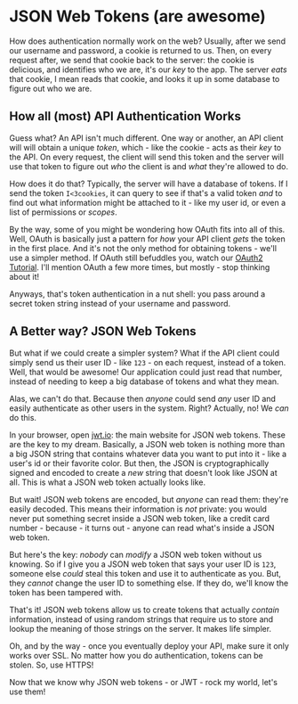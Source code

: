 # JSON Web Tokens (are awesome)

How does authentication normally work on the web? Usually, after we send our
username and password, a cookie is returned to us. Then, on every request after,
we send that cookie back to the server: the cookie is delicious, and identifies who
we are, it's our *key* to the app. The server *eats* that cookie, I mean reads that
cookie, and looks it up in some database to figure out who we are.

## How all (most) API Authentication Works

Guess what? An API isn't much different. One way or another, an API client will
will obtain a unique *token*, which - like the cookie - acts as their *key* to the
API. On every request, the client will send this token and the server will use that
token to figure out *who* the client is and *what* they're allowed to do.

How does it do that? Typically, the server will have a database of tokens. If I send
the token `I<3cookies`, it can query to see if that's a valid token *and* to find out
what information might be attached to it - like my user id, or even a list of permissions
or *scopes*.

By the way, some of you might be wondering how OAuth fits into all of this. Well,
OAuth is basically just a pattern for *how* your API client *gets* the token in
the first place. And it's not the only method for obtaining tokens - we'll use a
simpler method. If OAuth still befuddles you, watch our [OAuth2 Tutorial][1].
I'll mention OAuth a few more times, but mostly - stop thinking about it!

Anyways, that's token authentication in a nut shell: you pass around a secret token
string instead of your username and password.

## A Better way? JSON Web Tokens

But what if we could create a simpler system? What if the API client could simply
send us their user ID - like `123` - on each request, instead of a token. Well,
that would be awesome! Our application could just read that number, instead of needing
to keep a big database of tokens and what they mean.

Alas, we can't do that. Because then *anyone* could send *any* user ID
and easily authenticate as other users in the system. Right? Actually, no! We
*can* do this.

In your browser, open [jwt.io][2]: the main website for JSON web tokens.
These are the key to my dream. Basically, a JSON web token is nothing more than a
big JSON string that contains whatever data you want to put into it - like a user's
id or their favorite color. But then, the JSON is cryptographically signed and encoded
to create a *new* string that doesn't look like JSON at all. This is what a JSON
web token actually looks like.

But wait! JSON web tokens are encoded, but *anyone* can read them: they're easily
decoded. This means their information is *not* private: you would never put something
secret inside a JSON web token, like a credit card number - because - it turns out -
anyone can read what's inside a JSON web token.

But here's the key: *nobody* can *modify* a JSON web token without us knowing. So
if I give you a JSON web token that says your user ID is `123`, someone else *could*
steal this token and use it to authenticate as you. But, they *cannot* change the
user ID to something else. If they do, we'll know the token has been tampered with.

That's it! JSON web tokens allow us to create tokens that actually *contain* information,
instead of using random strings that require us to store and lookup the meaning of
those strings on the server. It makes life simpler.

Oh, and by the way - once you eventually deploy your API, make sure it only works
over SSL. No matter how you do authentication, tokens can be stolen. So, use HTTPS!

Now that we know why JSON web tokens - or JWT - rock my world, let's use them!


[1]: http://knpuniversity.com/screencast/oauth
[2]: http://jwt.io
